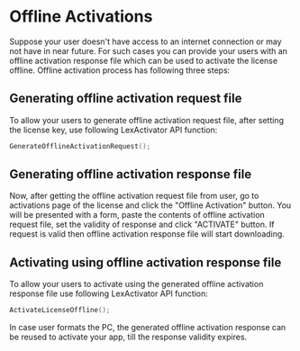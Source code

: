 # Offline Activations

Suppose your user doesn't have access to an internet connection or may not have in near future. For such cases you can provide your users with an offline activation response file which can be used to activate the license offline. Offline activation process has following three steps:

## Generating offline activation request file

To allow your users to generate offline activation request file, after setting the license key, use following LexActivator API function:

```c
GenerateOfflineActivationRequest();
```

## Generating offline activation response file

Now, after getting the offline activation request file from user, go to activations page of the license and click the "Offline Activation" button. You will be presented with a form, paste the contents of offline activation request file, set the validity of response and click "ACTIVATE" button. If request is valid then offline activation response file will start downloading.

## Activating using offline activation response file

To allow your users to activate using the generated offline activation response file use following LexActivator API function:

```c
ActivateLicenseOffline();
```

In case user formats the PC, the generated offline activation response can be reused to activate your app, till the response validity expires.


